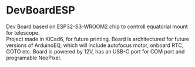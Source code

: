 # DevBoardESP
Dev Board based on ESP32-S3-WROOM2 chip to controll equatorial mount for telescope.  
Project made in KiCad6, for future printing. Board is architectured for future versions of ArduinoEQ, which will include autofocus motor, onboard RTC, GOTO etc.
Board is powered by 12V, has an USB-C port for COM port and programable NeoPixel.
